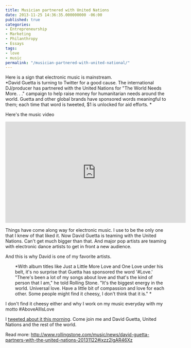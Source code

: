 ```yaml
---
title: Musician partnered with United Nations
date: 2013-11-25 14:36:35.000000000 -06:00
published: true
categories:
- Entrepreneurship
- Marketing
- Philanthropy
- Essays
tags:
- love
- music
permalink: "/musician-partnered-with-united-national/"
---
```

Here is a sign that electronic music is mainstream.<br />
 *David Guetta is turning to Twitter for a good cause. The international DJ/producer has partnered with the United Nations for "The World Needs More. . ." campaign to help raise money for humanitarian needs around the world. Guetta and other global brands have sponsored words meaningful to them; each time that word is tweeted, $1 is unlocked for aid efforts. *

Here's the music video

<iframe width="560" height="315" src="https://www.youtube.com/embed/PwIVlVUvQEI" frameborder="0" allow="autoplay; encrypted-media" allowfullscreen></iframe>

Things have come along way for electronic music. I use to be the only one that I knew of that liked it. Now David Guetta is teaming with the United Nations. Can't get much bigger than that. And major pop artists are teaming with electronic dance artists to get in front a new audience.

And this is why David is one of my favorite artists.</p>
<p style="padding-left: 30px;"> *With album titles like Just a Little More Love and One Love under his belt, it's no surprise that Guetta has sponsored the word '#Love.' "There's been a lot of my songs about love and that's the kind of person that I am," he told Rolling Stone. "It's the biggest energy in the world. Universal love. Have a little bit of compassion and love for each other. Some people might find it cheesy, I don't think that it is." *

I don't find it cheesy either and why I work on my music everyday with my motto #AboveAllIsLove

I <a href="https://x.com/ChrisSherrod/status/405004196577280001">tweeted about it this morning</a>. Come join me and David Guetta, United Nations and the rest of the world.

Read more: <a href="http://www.rollingstone.com/music/news/david-guetta-partners-with-the-united-nations-20131122#ixzz2lgAR46Xz">http://www.rollingstone.com/music/news/david-guetta-partners-with-the-united-nations-20131122#ixzz2lgAR46Xz</a></p>
